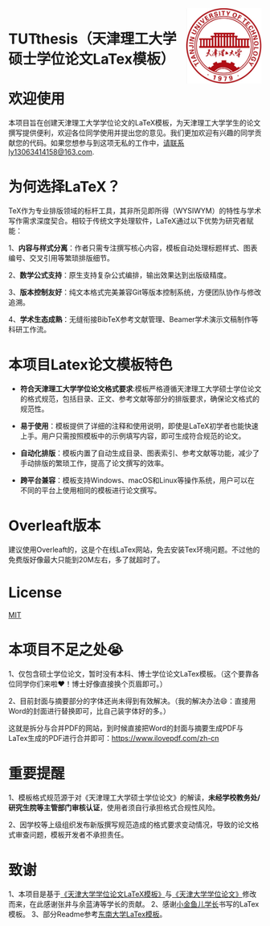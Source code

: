 <img src="TUT_LOGO.jpg" align="right" width="150"/>



# TUTthesis（天津理工大学硕士学位论文LaTex模板）

# 欢迎使用

本项目旨在创建天津理工大学学位论文的LaTeX模板，为天津理工大学学生的论文撰写提供便利，欢迎各位同学使用并提出您的意见。我们更加欢迎有兴趣的同学贡献您的代码。如果您想参与到这项无私的工作中，请联系ly13063414158@163.com.



# 为何选择LaTeX？


TeX作为专业排版领域的标杆工具，其非所见即所得（WYSIWYM）的特性与学术写作需求深度契合。相较于传统文字处理软件，LaTeX通过以下优势为研究者赋能：


1、**内容与样式分离**：作者只需专注撰写核心内容，模板自动处理标题样式、图表编号、交叉引用等繁琐排版细节。


2、**数学公式支持**：原生支持复杂公式编排，输出效果达到出版级精度。


3、**版本控制友好**：纯文本格式完美兼容Git等版本控制系统，方便团队协作与修改追溯。


4、**学术生态成熟**：无缝衔接BibTeX参考文献管理、Beamer学术演示文稿制作等科研工作流。

# 本项目Latex论文模板特色

* **符合天津理工大学学位论文格式要求**:模板严格遵循天津理工大学硕士学位论文的格式规范，包括目录、正文、参考文献等部分的排版要求，确保论文格式的规范性。

* **易于使用**：模板提供了详细的注释和使用说明，即使是LaTeX初学者也能快速上手。用户只需按照模板中的示例填写内容，即可生成符合规范的论文。

* **自动化排版**：模板内置了自动生成目录、图表索引、参考文献等功能，减少了手动排版的繁琐工作，提高了论文撰写的效率。

* **跨平台兼容**：模板支持Windows、macOS和Linux等操作系统，用户可以在不同的平台上使用相同的模板进行论文撰写。


# Overleaft版本


建议使用Overleaft的，这是个在线LaTex网站，免去安装Tex环境问题。不过他的免费版好像最大只能到20M左右，多了就超时了。





# License
[MIT](https://github.com/LuYang-2023/TUTthesis/edit/main/LICENSE)


# 本项目不足之处😭


1、仅包含硕士学位论文，暂时没有本科、博士学位论文LaTex模板。（这个要靠各位同学你们来啦❤️！博士好像直接换个页眉即可。）


2、目前封面与摘要部分的字体还尚未得到有效解决。（我的解决办法😄：直接用Word的封面进行替换即可，比自己装字体好的多。）


这就是拆分与合并PDF的网站，到时候直接把Word的封面与摘要生成PDF与LaTex生成的PDF进行合并即可：https://www.ilovepdf.com/zh-cn



# 重要提醒


1、模板格式规范源于对《天津理工大学硕士学位论文》的解读，**未经学校教务处/研究生院等主管部门审核认证**，使用者须自行承担格式合规性风险。



2、因学校等上级组织发布新版撰写规范造成的格式要求变动情况，导致的论文格式审查问题，模板开发者不承担责任。


# 致谢

1、本项目是基于[《天津大学学位论文LaTeX模板》](https://code.google.com/archive/p/tjuthesis/)与[《天津大学学位论文》](https://github.com/twtstudio/TJUThesisLatexTemplate)修改而来，在此感谢张井与余蓝涛等学长的贡献。
2、感谢[小金鱼儿学长](https://haoyu.love/)书写的LaTex模板。
3、部分Readme参考[东南大学LaTex模板](https://github.com/DansYU/SeuThesiY)。

